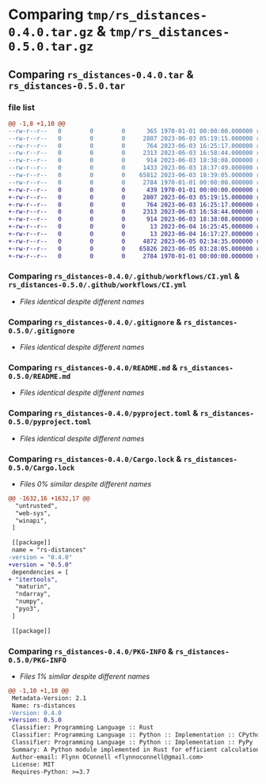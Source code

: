 # Comparing `tmp/rs_distances-0.4.0.tar.gz` & `tmp/rs_distances-0.5.0.tar.gz`

## Comparing `rs_distances-0.4.0.tar` & `rs_distances-0.5.0.tar`

### file list

```diff
@@ -1,8 +1,10 @@
--rw-r--r--   0        0        0      365 1970-01-01 00:00:00.000000 rs_distances-0.4.0/Cargo.toml
--rw-r--r--   0        0        0     2807 2023-06-03 05:19:15.000000 rs_distances-0.4.0/.github/workflows/CI.yml
--rw-r--r--   0        0        0      764 2023-06-03 16:25:17.000000 rs_distances-0.4.0/.gitignore
--rw-r--r--   0        0        0     2313 2023-06-03 16:58:44.000000 rs_distances-0.4.0/README.md
--rw-r--r--   0        0        0      914 2023-06-03 18:38:08.000000 rs_distances-0.4.0/pyproject.toml
--rw-r--r--   0        0        0     1433 2023-06-03 18:37:49.000000 rs_distances-0.4.0/src/lib.rs
--rw-r--r--   0        0        0    65812 2023-06-03 18:39:05.000000 rs_distances-0.4.0/Cargo.lock
--rw-r--r--   0        0        0     2784 1970-01-01 00:00:00.000000 rs_distances-0.4.0/PKG-INFO
+-rw-r--r--   0        0        0      439 1970-01-01 00:00:00.000000 rs_distances-0.5.0/Cargo.toml
+-rw-r--r--   0        0        0     2807 2023-06-03 05:19:15.000000 rs_distances-0.5.0/.github/workflows/CI.yml
+-rw-r--r--   0        0        0      764 2023-06-03 16:25:17.000000 rs_distances-0.5.0/.gitignore
+-rw-r--r--   0        0        0     2313 2023-06-03 16:58:44.000000 rs_distances-0.5.0/README.md
+-rw-r--r--   0        0        0      914 2023-06-03 18:38:08.000000 rs_distances-0.5.0/pyproject.toml
+-rw-r--r--   0        0        0       13 2023-06-04 16:25:45.000000 rs_distances-0.5.0/src/lib.rs
+-rw-r--r--   0        0        0       13 2023-06-04 16:17:27.000000 rs_distances-0.5.0/src/spkd/mod.rs
+-rw-r--r--   0        0        0     4872 2023-06-05 02:34:35.000000 rs_distances-0.5.0/src/spkd/spkd.rs
+-rw-r--r--   0        0        0    65826 2023-06-05 03:28:05.000000 rs_distances-0.5.0/Cargo.lock
+-rw-r--r--   0        0        0     2784 1970-01-01 00:00:00.000000 rs_distances-0.5.0/PKG-INFO
```

### Comparing `rs_distances-0.4.0/.github/workflows/CI.yml` & `rs_distances-0.5.0/.github/workflows/CI.yml`

 * *Files identical despite different names*

### Comparing `rs_distances-0.4.0/.gitignore` & `rs_distances-0.5.0/.gitignore`

 * *Files identical despite different names*

### Comparing `rs_distances-0.4.0/README.md` & `rs_distances-0.5.0/README.md`

 * *Files identical despite different names*

### Comparing `rs_distances-0.4.0/pyproject.toml` & `rs_distances-0.5.0/pyproject.toml`

 * *Files identical despite different names*

### Comparing `rs_distances-0.4.0/Cargo.lock` & `rs_distances-0.5.0/Cargo.lock`

 * *Files 0% similar despite different names*

```diff
@@ -1632,16 +1632,17 @@
  "untrusted",
  "web-sys",
  "winapi",
 ]
 
 [[package]]
 name = "rs-distances"
-version = "0.4.0"
+version = "0.5.0"
 dependencies = [
+ "itertools",
  "maturin",
  "ndarray",
  "numpy",
  "pyo3",
 ]
 
 [[package]]
```

### Comparing `rs_distances-0.4.0/PKG-INFO` & `rs_distances-0.5.0/PKG-INFO`

 * *Files 1% similar despite different names*

```diff
@@ -1,10 +1,10 @@
 Metadata-Version: 2.1
 Name: rs-distances
-Version: 0.4.0
+Version: 0.5.0
 Classifier: Programming Language :: Rust
 Classifier: Programming Language :: Python :: Implementation :: CPython
 Classifier: Programming Language :: Python :: Implementation :: PyPy
 Summary: A Python module implemented in Rust for efficient calculations
 Author-email: Flynn OConnell <flynnoconnell@gmail.com>
 License: MIT
 Requires-Python: >=3.7
```

